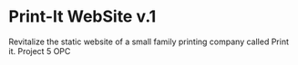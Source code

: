 # Print-It WebSite v.1
Revitalize the static website of a small family printing company called Print it.
Project 5 OPC
